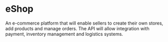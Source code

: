 # eShop
An e-commerce platform that will enable sellers to create their own stores, add products and manage orders. The API will allow integration with payment, inventory management and logistics systems.
